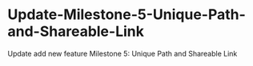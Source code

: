 # Update-Milestone-5-Unique-Path-and-Shareable-Link
Update add new feature Milestone 5: Unique Path and Shareable Link

